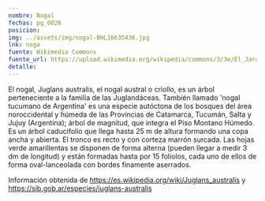 ```yaml
---
nombre: Nogal
fechas: pg_0026
posicion: 
img: ../assets/img/nogal-BHL16635436.jpg
lnk: noga
fuente: Wikimedia Commons
fuente_url: https://upload.wikimedia.org/wikipedia/commons/3/3e/El_Jard%C3%ADn_bot%C3%A1nico_de_Buenos_Aires_%28Page_124%29_BHL16635436.jpg
detalle: 
---
```


<p>El nogal, Juglans australis, el nogal austral o criollo, es un árbol perteneciente a la familia de las Juglandáceas. También llamado 'nogal tucumano de Argentina' es una especie autóctona de los bosques del área noroccidental y húmeda de las Provincias de Catamarca, Tucumán, Salta y Jujuy (Argentina); árbol de magnitud, que integra el Piso Montano Húmedo. Es un árbol caducifolio que llega hasta 25 m de altura formando una copa ancha y abierta. El tronco es recto y con corteza marrón surcada. Las hojas verde amarillentas se disponen de forma alterna (pueden llegar a medir 3 dm de longitud) y están formadas hasta por 15 foliolos, cada uno de ellos de forma oval-lanceolada con bordes finamente aserrados.</p>
<p>Información obtenida de <a href="https://es.wikipedia.org/wiki/Juglans_australis" target="_blank">https://es.wikipedia.org/wiki/Juglans_australis</a> y <a href="https://sib.gob.ar/especies/juglans-australis" target="_blank">https://sib.gob.ar/especies/juglans-australis</a></p>

